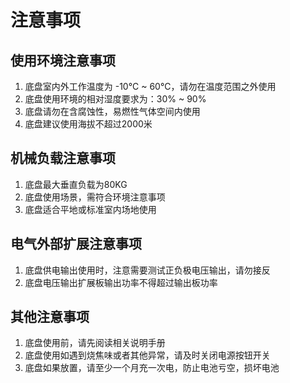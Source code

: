 # 注意事项

## 使用环境注意事项

1. 底盘室内外工作温度为 -10°C ~ 60°C，请勿在温度范围之外使用
2. 底盘使用环境的相对湿度要求为：30% ~ 90%
3. 底盘请勿在含腐蚀性，易燃性气体空间内使用
4. 底盘建议使用海拔不超过2000米

## 机械负载注意事项

1. 底盘最大垂直负载为80KG
2. 底盘使用场景，需符合环境注意事项
3. 底盘适合平地或标准室内场地使用

## 电气外部扩展注意事项

1. 底盘供电输出使用时，注意需要测试正负极电压输出，请勿接反
2. 底盘电压输出扩展板输出功率不得超过输出板功率

## 其他注意事项

1. 底盘使用前，请先阅读相关说明手册
2. 底盘使用如遇到烧焦味或者其他异常，请及时关闭电源按钮开关
3. 底盘如果放置，请至少一个月充一次电，防止电池亏空，损坏电池
